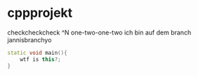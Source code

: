 # cppprojekt

checkcheckcheck ^N
one-two-one-two
ich bin auf dem branch jannisbranchyo


``` c++
static void main(){
	wtf is this?;
}
```

